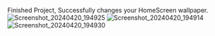 Finished Project,
Successfully changes your HomeScreen wallpaper.
![Screenshot_20240420_194925](https://github.com/DhruvSingh19/wallpaper/assets/145637133/c48ff362-add8-4dfb-896d-2931e134c9aa)
![Screenshot_20240420_194914](https://github.com/DhruvSingh19/wallpaper/assets/145637133/454d62ff-ec03-47c0-bd6a-85585040f175)
![Screenshot_20240420_194930](https://github.com/DhruvSingh19/wallpaper/assets/145637133/e24cb784-5ef0-4712-b291-99e15b2bb366)

